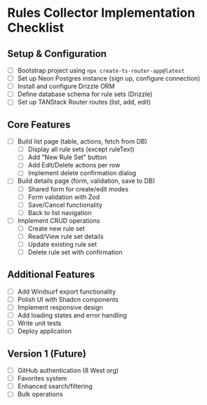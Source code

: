 # Rules Collector Implementation Checklist

## Setup & Configuration
- [ ] Bootstrap project using `npx create-ts-router-app@latest`
- [ ] Set up Neon Postgres instance (sign up, configure connection)
- [ ] Install and configure Drizzle ORM
- [ ] Define database schema for rule sets (Drizzle)
- [ ] Set up TANStack Router routes (list, add, edit)

## Core Features
- [ ] Build list page (table, actions, fetch from DB)
  - [ ] Display all rule sets (except ruleText)
  - [ ] Add "New Rule Set" button
  - [ ] Add Edit/Delete actions per row
  - [ ] Implement delete confirmation dialog

- [ ] Build details page (form, validation, save to DB)
  - [ ] Shared form for create/edit modes
  - [ ] Form validation with Zod
  - [ ] Save/Cancel functionality
  - [ ] Back to list navigation

- [ ] Implement CRUD operations
  - [ ] Create new rule set
  - [ ] Read/View rule set details
  - [ ] Update existing rule set
  - [ ] Delete rule set with confirmation

## Additional Features
- [ ] Add Windsurf export functionality
- [ ] Polish UI with Shadcn components
- [ ] Implement responsive design
- [ ] Add loading states and error handling
- [ ] Write unit tests
- [ ] Deploy application

## Version 1 (Future)
- [ ] GitHub authentication (8 West org)
- [ ] Favorites system
- [ ] Enhanced search/filtering
- [ ] Bulk operations
